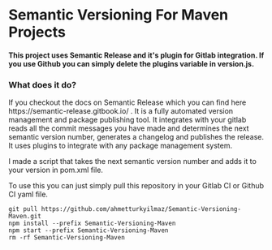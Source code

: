 
<h1>Semantic Versioning For Maven Projects</h1>

<h4>This project uses Semantic Release and it's plugin for Gitlab integration. If you use Github you can simply delete the plugins variable in version.js.</h4>

<h3>What does it do?</h3>
<p> If you checkout the docs on Semantic Release which you can find here https://semantic-release.gitbook.io/ . It is a fully automated version management and package publishing tool.
It integrates with your gitlab reads all the commit messages you have made and determines the next semantic version number, generates a changelog and publishes the release.
It uses plugins to integrate with any package management system. </p>

<p> I made a script that takes the next semantic version number and adds it to your version in pom.xml file. </p>

<p>To use this you can just simply pull this repository in your Gitlab CI or Github CI yaml file. </p>
<code>git pull https://github.com/ahmetturkyilmaz/Semantic-Versioning-Maven.git</code> 
</br>
<code>npm install --prefix Semantic-Versioning-Maven</code> 
</br>
<code>npm start --prefix Semantic-Versioning-Maven</code>
</br>
<code>rm -rf Semantic-Versioning-Maven</code>
